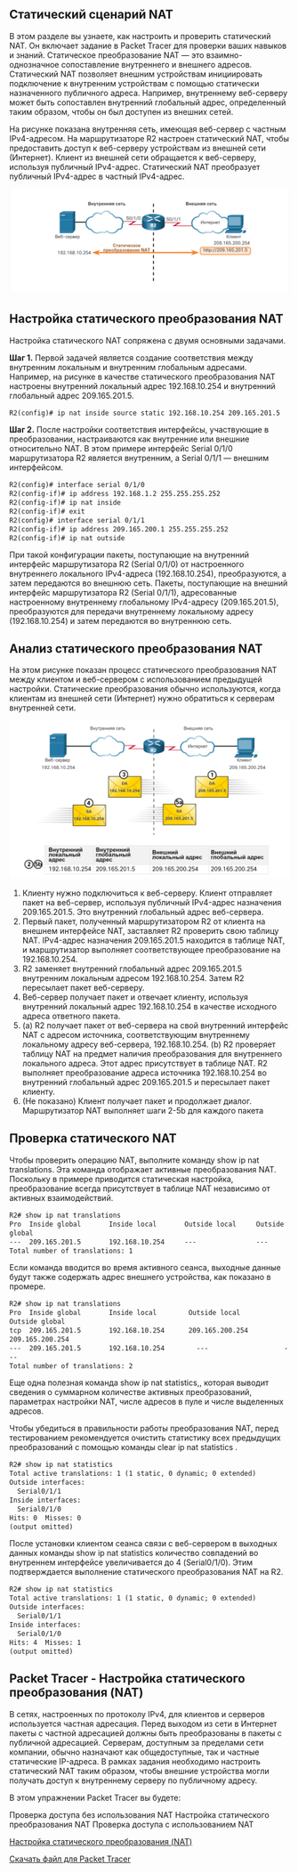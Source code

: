 

<!-- 6.4.1 -->
## Статический сценарий NAT
В этом разделе вы узнаете, как настроить и проверить статический NAT. Он включает задание в Packet Tracer для проверки ваших навыков и знаний. Статическое преобразование NAT — это взаимно-однозначное сопоставление внутреннего и внешнего адресов. Статический NAT позволяет внешним устройствам инициировать подключение к внутренним устройствам с помощью статически назначенного публичного адреса. Например, внутреннему веб-серверу может быть сопоставлен внутренний глобальный адрес, определенный таким образом, чтобы он был доступен из внешних сетей.

На рисунке показана внутренняя сеть, имеющая веб-сервер с частным IPv4-адресом. На маршрутизаторе R2 настроен статический NAT, чтобы предоставить доступ к веб-серверу устройствам из внешней сети (Интернет). Клиент из внешней сети обращается к веб-серверу, используя публичный IPv4-адрес. Статический NAT преобразует публичный IPv4-адрес в частный IPv4-адрес.

![](./assets/6.4.1.PNG)

<!-- 6.4.2 -->
## Настройка статического преобразования NAT
Настройка статического NAT сопряжена с двумя основными задачами.

**Шаг 1.** Первой задачей является создание соответствия между внутренним локальным и внутренним глобальным адресами. Например, на рисунке в качестве статического преобразования NAT настроены внутренний локальный адрес 192.168.10.254 и внутренний глобальный адрес 209.165.201.5.
```
R2(config)# ip nat inside source static 192.168.10.254 209.165.201.5
```
**Шаг 2.** После настройки соответствия интерфейсы, участвующие в преобразовании, настраиваются как внутренние или внешние относительно NAT. В этом примере интерфейс Serial 0/1/0 маршрутизатора R2 является внутренним, а Serial 0/1/1 — внешним интерфейсом.
```
R2(config)# interface serial 0/1/0
R2(config-if)# ip address 192.168.1.2 255.255.255.252
R2(config-if)# ip nat inside
R2(config-if)# exit
R2(config)# interface serial 0/1/1
R2(config-if)# ip address 209.165.200.1 255.255.255.252
R2(config-if)# ip nat outside
```
При такой конфигурации пакеты, поступающие на внутренний интерфейс маршрутизатора R2 (Serial 0/1/0) от настроенного внутреннего локального IPv4-адреса (192.168.10.254), преобразуются, а затем передаются во внешнюю сеть. Пакеты, поступающие на внешний интерфейс маршрутизатора R2 (Serial 0/1/1), адресованные настроенному внутреннему глобальному IPv4-адресу (209.165.201.5), преобразуются для передачи внутреннему локальному адресу (192.168.10.254) и затем передаются во внутреннюю сеть.

<!-- 6.4.3 -->
## Анализ статического преобразования NAT
На этом рисунке показан процесс статического преобразования NAT между клиентом и веб-сервером с использованием предыдущей настройки. Статические преобразования обычно используются, когда клиентам из внешней сети (Интернет) нужно обратиться к серверам внутренней сети.

![](./assets/6.4.3.PNG)

1. Клиенту нужно подключиться к веб-серверу. Клиент отправляет пакет на веб-сервер, используя публичный IPv4-адрес назначения 209.165.201.5. Это внутренний глобальный адрес веб-сервера.
2. Первый пакет, полученный маршрутизатором R2 от клиента на внешнем интерфейсе NAT, заставляет R2 проверить свою таблицу NAT. IPv4-адрес назначения 209.165.201.5 находится в таблице NAT, и маршрутизатор выполняет соответствующее преобразование на 192.168.10.254.
3. R2 заменяет внутренний глобальный адрес 209.165.201.5 внутренним локальным адресом 192.168.10.254. Затем R2 пересылает пакет веб-серверу.
4. Веб-сервер получает пакет и отвечает клиенту, используя внутренний локальный адрес 192.168.10.254 в качестве исходного адреса ответного пакета.
5. (a) R2 получает пакет от веб-сервера на свой внутренний интерфейс NAT с адресом источника, соответствующим внутреннему локальному адресу веб-сервера, 192.168.10.254.
(b) R2 проверяет таблицу NAT на предмет наличия преобразования для внутреннего локального адреса. Этот адрес присутствует в таблице NAT. R2 выполняет преобразование адреса источника 192.168.10.254 во внутренний глобальный адрес 209.165.201.5 и пересылает пакет клиенту.
6. (Не показано) Клиент получает пакет и продолжает диалог. Маршрутизатор NAT выполняет шаги 2-5b для каждого пакета

<!-- 6.4.4 -->
## Проверка статического NAT
Чтобы проверить операцию NAT, выполните команду show ip nat translations. Эта команда отображает активные преобразования NAT. Поскольку в примере приводится статическая настройка, преобразование всегда присутствует в таблице NAT независимо от активных взаимодействий.
```
R2# show ip nat translations
Pro  Inside global       Inside local       Outside local     Outside global
---  209.165.201.5       192.168.10.254     ---               ---
Total number of translations: 1
```
Если команда вводится во время активного сеанса, выходные данные будут также содержать адрес внешнего устройства, как показано в промере.
```
R2# show ip nat translations
Pro  Inside global       Inside local        Outside local         Outside global
tcp  209.165.201.5       192.168.10.254      209.165.200.254       209.165.200.254
---  209.165.201.5       192.168.10.254        ---                   ---
Total number of translations: 2
```
Еще одна полезная команда show ip nat statistics,, которая выводит сведения о суммарном количестве активных преобразований, параметрах настройки NAT, числе адресов в пуле и числе выделенных адресов.

Чтобы убедиться в правильности работы преобразования NAT, перед тестированием рекомендуется очистить статистику всех предыдущих преобразований с помощью команды clear ip nat statistics .
```
R2# show ip nat statistics
Total active translations: 1 (1 static, 0 dynamic; 0 extended)
Outside interfaces:
  Serial0/1/1
Inside interfaces:
  Serial0/1/0
Hits: 0  Misses: 0
(output omitted)
```
После установки клиентом сеанса связи с веб-сервером в выходных данных команды show ip nat statistics количество совпадений во внутреннем интерфейсе увеличивается до 4 (Serial0/1/0). Этим подтверждается выполнение статического преобразования NAT на R2.
```
R2# show ip nat statistics
Total active translations: 1 (1 static, 0 dynamic; 0 extended)
Outside interfaces:
  Serial0/1/1
Inside interfaces:
  Serial0/1/0
Hits: 4  Misses: 1
(output omitted)
```
<!-- 6.4.5 -->
## Packet Tracer - Настройка статического преобразования (NAT)
В сетях, настроенных по протоколу IPv4, для клиентов и серверов используется частная адресация. Перед выходом из сети в Интернет пакеты с частной адресацией должны быть преобразованы в пакеты с публичной адресацией. Серверам, доступным за пределами сети компании, обычно назначают как общедоступные, так и частные статические IP-адреса. В рамках задания необходимо настроить статический NAT таким образом, чтобы внешние устройства могли получать доступ к внутреннему серверу по публичному адресу.

В этом упражнении Packet Tracer вы будете:

Проверка доступа без использования NAT
Настройка статического преобразования NAT
Проверка доступа с использованием NAT

[Настройка статического преобразования (NAT)](./assets/6.4.5-packet-tracer---configure-static-nat_ru-RU.pdf)

[Скачать файл для Packet Tracer](./assets/6.4.5-packet-tracer---configure-static-nat_ru-RU.pka)